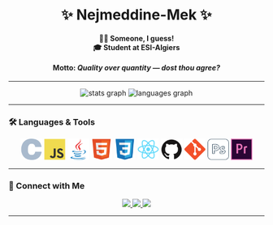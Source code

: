 <h1 align="center">✨ Nejmeddine-Mek ✨</h1>
<h4 align="center">👨‍💻 Someone, I guess!<br>🎓 Student at ESI-Algiers<br><br>Motto: <em>Quality over quantity — dost thou agree?</em></h4>

---

<div align="center">
  <!-- GitHub Stats -->
  <img src="https://github-readme-stats.vercel.app/api?username=Nejmeddine-Mek&show_icons=true&include_all_commits=true&count_private=true&theme=tokyonight&hide_border=false&cache_seconds=1800" height="150" alt="stats graph" />
  <img src="https://github-readme-stats.vercel.app/api/top-langs?username=Nejmeddine-Mek&layout=compact&langs_count=6&theme=tokyonight&hide_border=false&cache_seconds=1800" height="150" alt="languages graph" />
</div>

---

### 🛠️ Languages & Tools

<p align="center">
  <img src="https://raw.githubusercontent.com/devicons/devicon/master/icons/c/c-original.svg" width="42" height="42" alt="C"/>
  <img src="https://raw.githubusercontent.com/devicons/devicon/master/icons/javascript/javascript-original.svg" width="42" height="42" alt="JavaScript"/>
  <img src="https://raw.githubusercontent.com/devicons/devicon/master/icons/java/java-original.svg" width="42" height="42" alt="Java"/>
  <img src="https://raw.githubusercontent.com/devicons/devicon/master/icons/html5/html5-original.svg" width="42" height="42" alt="HTML"/>
  <img src="https://raw.githubusercontent.com/devicons/devicon/master/icons/css3/css3-original.svg" width="42" height="42" alt="CSS"/>
  <img src="https://raw.githubusercontent.com/devicons/devicon/master/icons/react/react-original.svg" width="42" height="42" alt="React"/>
  <img src="https://raw.githubusercontent.com/devicons/devicon/master/icons/github/github-original.svg" width="42" height="42" alt="GitHub"/>
  <img src="https://raw.githubusercontent.com/devicons/devicon/master/icons/git/git-original.svg" width="42" height="42" alt="Git"/>
  <img src="https://raw.githubusercontent.com/devicons/devicon/master/icons/photoshop/photoshop-line.svg" width="42" height="42" alt="Photoshop"/>
  <img src="https://raw.githubusercontent.com/devicons/devicon/master/icons/premierepro/premierepro-original.svg" width="42" height="42" alt="Premiere Pro"/>

</p>

---

### 🔗 Connect with Me

<div align="center">
  <a href="https://www.instagram.com/s4.hall/" target="_blank">
    <img src="https://img.shields.io/static/v1?message=Instagram&logo=instagram&label=&color=E4405F&logoColor=white&style=for-the-badge" height="35" />
  </a>
  <a href="https://leetcode.com/u/NejemEddine/" target="_blank">
    <img src="https://img.shields.io/static/v1?message=LeetCode&logo=leetcode&label=&color=FFA116&logoColor=black&style=for-the-badge" height="35" />
  </a>
  <a href="https://github.com/Nejmeddine-Mek" target="_blank">
    <img src="https://img.shields.io/static/v1?message=GitHub&logo=github&label=&color=181717&logoColor=white&style=for-the-badge" height="35" />
  </a>
</div>

---

<br clear="both">
